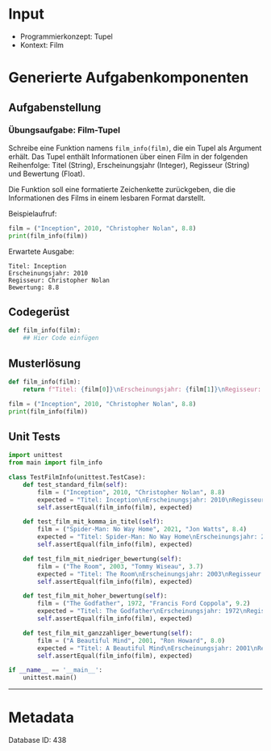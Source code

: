 # Input
- Programmierkonzept: Tupel
- Kontext: Film

# Generierte Aufgabenkomponenten
## Aufgabenstellung
### Übungsaufgabe: Film-Tupel

Schreibe eine Funktion namens `film_info(film)`, die ein Tupel als Argument erhält. Das Tupel enthält Informationen über einen Film in der folgenden Reihenfolge: Titel (String), Erscheinungsjahr (Integer), Regisseur (String) und Bewertung (Float).

Die Funktion soll eine formatierte Zeichenkette zurückgeben, die die Informationen des Films in einem lesbaren Format darstellt.

Beispielaufruf:
```python
film = ("Inception", 2010, "Christopher Nolan", 8.8)
print(film_info(film))
```

Erwartete Ausgabe:
```
Titel: Inception
Erscheinungsjahr: 2010
Regisseur: Christopher Nolan
Bewertung: 8.8
```

## Codegerüst
```python
def film_info(film):
    ## Hier Code einfügen
```

## Musterlösung
```python
def film_info(film):
    return f"Titel: {film[0]}\nErscheinungsjahr: {film[1]}\nRegisseur: {film[2]}\nBewertung: {film[3]}"

film = ("Inception", 2010, "Christopher Nolan", 8.8)
print(film_info(film))
```

## Unit Tests
```python
import unittest
from main import film_info

class TestFilmInfo(unittest.TestCase):
    def test_standard_film(self):
        film = ("Inception", 2010, "Christopher Nolan", 8.8)
        expected = "Titel: Inception\nErscheinungsjahr: 2010\nRegisseur: Christopher Nolan\nBewertung: 8.8"
        self.assertEqual(film_info(film), expected)

    def test_film_mit_komma_in_titel(self):
        film = ("Spider-Man: No Way Home", 2021, "Jon Watts", 8.4)
        expected = "Titel: Spider-Man: No Way Home\nErscheinungsjahr: 2021\nRegisseur: Jon Watts\nBewertung: 8.4"
        self.assertEqual(film_info(film), expected)

    def test_film_mit_niedriger_bewertung(self):
        film = ("The Room", 2003, "Tommy Wiseau", 3.7)
        expected = "Titel: The Room\nErscheinungsjahr: 2003\nRegisseur: Tommy Wiseau\nBewertung: 3.7"
        self.assertEqual(film_info(film), expected)

    def test_film_mit_hoher_bewertung(self):
        film = ("The Godfather", 1972, "Francis Ford Coppola", 9.2)
        expected = "Titel: The Godfather\nErscheinungsjahr: 1972\nRegisseur: Francis Ford Coppola\nBewertung: 9.2"
        self.assertEqual(film_info(film), expected)

    def test_film_mit_ganzzahliger_bewertung(self):
        film = ("A Beautiful Mind", 2001, "Ron Howard", 8.0)
        expected = "Titel: A Beautiful Mind\nErscheinungsjahr: 2001\nRegisseur: Ron Howard\nBewertung: 8.0"
        self.assertEqual(film_info(film), expected)

if __name__ == '__main__':
    unittest.main()
```
___
# Metadata
Database ID: 438
